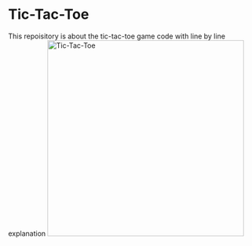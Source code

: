 # Tic-Tac-Toe
This repoisitory is about the tic-tac-toe game code with line by line explanation
<img src="[https://github.com/your-username/tic-tac-toe-python/blob/main/tic_tac_toe.png](https://www.google.co.in/url?sa=i&url=https%3A%2F%2Flevelup.gitconnected.com%2Fbuilding-a-tic-tac-toe-game-app-with-javascript-5916e58071fb&psig=AOvVaw3gKavotrezhSQfwi0X68jB&ust=1738414279824000&source=images&cd=vfe&opi=89978449&ved=0CBQQjRxqFwoTCOjqgs2AoIsDFQAAAAAdAAAAABAE)" alt="Tic-Tac-Toe" width="400">
